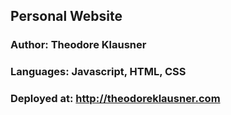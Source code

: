 ## Personal Website

### Author: Theodore Klausner
### Languages: Javascript, HTML, CSS

### Deployed at: http://theodoreklausner.com
